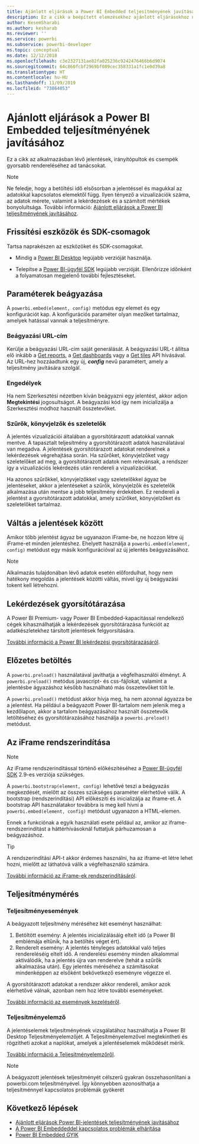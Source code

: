 ```yaml
---
title: Ajánlott eljárások a Power BI Embedded teljesítményének javításához
description: Ez a cikk a beépített elemzésekhez ajánlott eljárásokhoz nyújt útmutatást
author: KesemSharabi
ms.author: kesharab
ms.reviewer: ''
ms.service: powerbi
ms.subservice: powerbi-developer
ms.topic: conceptual
ms.date: 12/12/2018
ms.openlocfilehash: c3e2327131ae82fa025236c9242476466b6d9074
ms.sourcegitcommit: 64c860fcbf2969bf089cec358331a1fc1e0d39a8
ms.translationtype: HT
ms.contentlocale: hu-HU
ms.lasthandoff: 11/09/2019
ms.locfileid: "73864053"
---
```

# <a name="power-bi-embedded-performance-best-practices"></a>Ajánlott eljárások a Power BI Embedded teljesítményének javításához

Ez a cikk az alkalmazásban lévő jelentések, irányítópultok és csempék gyorsabb rendereléséhez ad tanácsokat.

> [!Note]
> Ne feledje, hogy a betöltési idő elsősorban a jelentéssel és magukkal az adatokkal kapcsolatos elemektől függ. Ilyen tényező a vizualizációk száma, az adatok mérete, valamint a lekérdezések és a számított mértékek bonyolultsága. További információ: [Ajánlott eljárások a Power BI teljesítményének javításához](../power-bi-reports-performance.md).

## <a name="update-tools-and-sdk-packages"></a>Frissítési eszközök és SDK-csomagok

Tartsa naprakészen az eszközöket és SDK-csomagokat.

* Mindig a [Power BI Desktop](https://powerbi.microsoft.com/desktop/) legújabb verzióját használja.

* Telepítse a [Power BI-ügyfél SDK](https://github.com/Microsoft/PowerBI-JavaScript) legújabb verzióját. Ellenőrizze időnként a folyamatosan megjelenő további fejlesztéseket.

## <a name="embed-parameters"></a>Paraméterek beágyazása

A `powerbi.embed(element, config)` metódus egy elemet és egy konfigurációt kap. A konfigurációs paraméter olyan mezőket tartalmaz, amelyek hatással vannak a teljesítményre.

### <a name="embed-url"></a>Beágyazási URL-cím

Kerülje a beágyazási URL-cím saját generálását. A beágyazási URL-t állítsa elő inkább a [Get reports](/rest/api/power-bi/reports/getreportsingroup), a [Get dashboards](/rest/api/power-bi/dashboards/getdashboardsingroup) vagy a [Get tiles](/rest/api/power-bi/dashboards/gettilesingroup) API hívásával. Az URL-hez hozzáadtunk egy új, **_config_** nevű paramétert, amely a teljesítmény javítására szolgál.

### <a name="permissions"></a>Engedélyek

Ha nem Szerkesztési nézetben kíván beágyazni egy jelentést, akkor adjon **Megtekintési** jogosultságot. A beágyazási kód így nem inicializálja a Szerkesztési módhoz használt összetevőket.

### <a name="filters-bookmarks-and-slicers"></a>Szűrők, könyvjelzők és szeletelők

A jelentés vizualizációi általában a gyorsítótárazott adatokkal vannak mentve. A tapasztalt teljesítmény a gyorsítótárazott adatok használatával van megadva. A jelentések gyorsítótárazott adatokat renderelnek a lekérdezések végrehajtása során. Ha szűrőket, könyvjelzőket vagy szeletelőket ad meg, a gyorsítótárazott adatok nem relevánsak, a rendszer így a vizualizációs lekérdezés után rendereli a vizualizációkat.

Ha azonos szűrőkkel, könyvjelzőkkel vagy szeletelőkkel ágyaz be jelentéseket, akkor a jelentéseket a szűrők, könyvjelzők és szeletelők alkalmazása után mentse a jobb teljesítmény érdekében. Ez rendereli a jelentést a gyorsítótárazott adatokkal, amely szűrőket, könyvjelzőket és szeletelőket tartalmaz.

## <a name="switching-between-reports"></a>Váltás a jelentések között

Amikor több jelentést ágyaz be ugyanazon iFrame-be, ne hozzon létre új iFrame-et minden jelentéshez. Ehelyett használja a `powerbi.embed(element, config)` metódust egy másik konfigurációval az új jelentés beágyazásához.

> [!NOTE]
> Alkalmazás tulajdonában lévő adatok esetén előfordulhat, hogy nem hatékony megoldás a jelentések közötti váltás, mivel így új beágyazási tokent kell létrehozni.

## <a name="query-caching"></a>Lekérdezések gyorsítótárazása

A Power BI Premium- vagy Power BI Embedded-kapacitással rendelkező cégek kihasználhatják a lekérdezések gyorsítótárazása funkciót az adatkészletekhez társított jelentések felgyorsítására.

[További információ a Power BI lekérdezési gyorsítótárazásáról](../power-bi-query-caching.md).

## <a name="preload"></a>Előzetes betöltés

A `powerbi.preload()` használatával javíthatja a végfelhasználói élményt. A `powerbi.preload()` metódus javascript- és css-fájlokat, valamint a jelentésbe ágyazáshoz később használható más összetevőket tölt le.

A `powerbi.preload()` metódust akkor hívja meg, ha nem azonnal ágyazza be a jelentést. Ha például a beágyazott Power BI-tartalom nem jelenik meg a kezdőlapon, akkor a tartalom beágyazásához használt összetevők letöltéséhez és gyorsítótárazásához használja a `powerbi.preload()` metódust.

## <a name="bootstrapping-the-iframe"></a>Az iFrame rendszerindítása

> [!NOTE]
> Az iFrame rendszerindítással történő előkészítéséhez a [Power BI-ügyfél SDK](https://github.com/Microsoft/PowerBI-JavaScript) 2.9-es verziója szükséges.

A `powerbi.bootstrap(element, config)` lehetővé teszi a beágyazás megkezdését, mielőtt az összes szükséges paraméter elérhetővé válik. A bootstrap (rendszerindítási) API előkészíti és inicializálja az iframe-et.
A bootstrap API használatakor továbbra is meg kell hívni a `powerbi.embed(element, config)` metódust ugyanazon a HTML-elemen.

Ennek a funkciónak a egyik használati esete például az, amikor az iframe-rendszerindítást a háttérhívásoknál futtatjuk párhuzamosan a beágyazáshoz.
> [!TIP]
> A rendszerindítási API-t akkor érdemes használni, ha az iframe-et létre lehet hozni, mielőtt az láthatóvá válik a végfelhasználó számára.

[További információ az iFrame-ek rendszerindításáról](https://github.com/Microsoft/PowerBI-JavaScript/wiki/Bootstrap-For-Better-Performance).

## <a name="measure-performance"></a>Teljesítménymérés

### <a name="performance-events"></a>Teljesítményesemények

A beágyazott teljesítmény méréséhez két eseményt használhat:

1. Betöltött esemény: A jelentés inicializálásáig eltelt idő (a Power BI emblémája eltűnik, ha a betöltés véget ért).
2. Renderelt esemény: A jelentés tényleges adatokkal való teljes rendereléséig eltelt idő. A renderelési esemény minden alkalommal aktiválódik, ha a jelentés újra van renderelve (tehát a szűrők alkalmazása után). Egy jelentés méréséhez a számításokat mindenképpen az elsőként bekövetkező eseményre végezze el.

A gyorsítótárazott adatokat a rendszer akkor rendereli, amikor azok elérhetővé válnak, azonban nem hoz létre további eseményeket.

[További információ az események kezeléséről](https://github.com/Microsoft/PowerBI-JavaScript/wiki/Handling-Events).

### <a name="performance-analyzer"></a>Teljesítményelemző

A jelentéselemek teljesítményének vizsgálatához használhatja a Power BI Desktop Teljesítményelemzőjét.
A Teljesítményelemzővel megtekintheti és rögzítheti azokat a naplókat, amelyek a jelentéselemek működését mérik.

[További információ a Teljesítményelemzőről](../desktop-performance-analyzer.md).

> [!NOTE]
> A beágyazott jelentések teljesítményét célszerű gyakran összehasonlítani a powerbi.com teljesítményével. Így könnyebben azonosíthatja a teljesítménnyel kapcsolatos problémák gyökerét

## <a name="next-steps"></a>Következő lépések

* [Ajánlott eljárások Power BI-jelentések teljesítményének javításához](../power-bi-reports-performance.md)
* [A Power BI Embeddeddel kapcsolatos problémák elhárítása](embedded-troubleshoot.md)
* [Power BI Embedded GYIK](embedded-faq.md)
